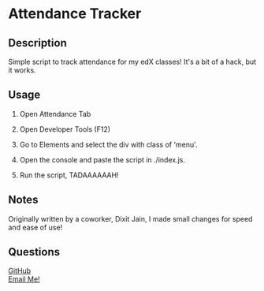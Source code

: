 # Attendance Tracker

## Description

Simple script to track attendance for my edX classes! It's a bit of a hack, but it works.

## Usage

1. Open Attendance Tab

2. Open Developer Tools (F12)

3. Go to Elements and select the div with class of 'menu'.

4. Open the console and paste the script in ./index.js.

5. Run the script, TADAAAAAAH!

## Notes

Originally written by a coworker, Dixit Jain, I made small changes for speed and ease of use!

## Questions

[GitHub](https://github.com/RiderCogswell)  
[Email Me!](mailto:ridercogswell@gmail.com)

